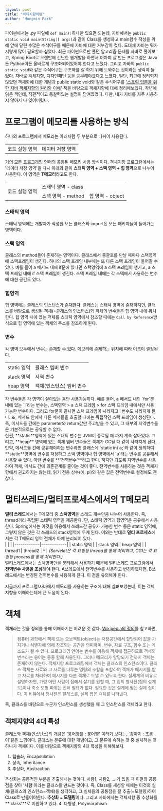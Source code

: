 ```yaml
---
layout: post
title: "객체지향이란"
author: "Hongmin Park"
---
```

파이썬에서는 .py 파일에 `def main()`하나만 있으면 되는데, 자바에서는 `public static void main(String[] args)`과 같이 Class를 생성하고 main함수 작성을 위해 앞에 달린 수많은 수식어구들 때문에 자바에 대한 거부감이 컸다. 도대체 자바는 뭐가 저렇게 많이 필요할까 싶었다. 최근 파이썬으로만 풀던 알고리즘 문제를 자바로 풀어보고, Spring Boot로 오랜만에 간단한 웹개발을 하면서 어차피 잘 만든 프로그램은 Java든 Python이든 올바르게 구조화되어있어야 한다고 느꼈다. 그리고 자바의 `public static void`와 같은 수식어구는 구조화를 잘 하기 위해 도와주는 것이라는 생각이 들었다. 자바로 객체지향, 디자인패턴 등을 공부해야겠다고 느꼈다. 일단, 최근에 정리되지 않았던 객체화에 대한 개념과 public static void와 같은 수식어구를 ['스프링 입문을 위한 자바 객체지향의 원리와 이해'](http://book.interpark.com/product/BookDisplay.do?_method=detail&sc.prdNo=237559903&gclid=Cj0KCQjwivbsBRDsARIsADyISJ-wgIxfw6kbliBapVM2UFu6oRs7K8iUwhMEu37h-bVYqfjPbnR1ysgaAtymEALw_wcB) 책을 바탕으로 객체지향에 대해 정리해보겠다. 작년에 읽은 책인데, 직관적이고 통찰력있는 설명이 담겨있었다. 다만, 내가 자바를 자주 사용하지 않아서 다 잊어버렸다. 

# 프로그램이 메모리를 사용하는 방식
하나의 프로그램에서 메모리는 아래처럼 두 부분으로 나뉘어 사용된다. <br>
<table>
    <tr>
        <td>코드 실행 영역</td>
        <td>데이터 저장 영역</td>
    </tr>
</table>

거의 모든 프로그래밍 언어의 공통된 메모리 사용 방식이다. 객체지향 프로그램에서는 '데이터 저장 영역'을 다시 아래와 같이 **스태틱 영역 + 스택 영역 + 힙 영역**으로 나누어 사용한다. 이 영역은 **T메모리**라고도 한다.<br>
<table>
    <tr>
        <td rowspan="2" sytle="vertical-align: center">코드 실행 영역</td>
        <td colspan="2">스태틱 영역 - class</td>
    </tr>
    <tr>
        <td>스택 영역 - method</td>
        <td>힙 영역 - object</td>
    </tr>
</table>

### 스태틱 영역
스태틱 영역에는 개발자가 작성한 모든 클래스와 import된 모든 패키지들이 들어가는 영역이다.
### 스택 영역
클래스의 method들이 존재하는 영역이다. 클래스에서 중괄호를 만날 때마다 스택영역에 스택프레임이 생긴다. 하나의 스택 프레임 내부에는 또 다른 스택 프레임이 들어갈 수 있다. 예를 들어 a 메서드 내에 if문에 있다면 스택영역에 a 스택 프레임이 생기고, a 스택 프레임 내에 if 스택 프레임이 생긴다. 스택 프레임 내에는 각 스택에서 사용하는 변수에 대한 공간도 있다. <br>
### 힙영역
힙 영역에는 클래스의 인스턴스가 존재한다. 클래스는 스태틱 영역에 존재하지만, 클래스를 바탕으로 생성된 객체(=클래스의 인스턴스)와 객체의 변수들은 힙 영역 내에 위치한다. 힙 영역 내에 있는 객체를 스태틱 영역에서 참조할 때에는 `Call by Reference`방식으로 힙 영역에 있는 객체의 주소를 참조하게 된다.  
### 변수
각 영역 모두에서 변수는 존재할 수 있다. 메모리에 존재하는 위치에 따라 이름이 결정된다.<br>
<table>
    <tr>
        <td>static 영역</td>
        <td>클래스 멤버 변수</td>
    </tr>
    <tr>
        <td>stack 영역</td>
        <td>지역 변수</td>
    </tr>
    <tr>
        <td>heap 영역</td>
        <td>객체(인스턴스) 멤버 변수</td>
    </tr>
</table>
각 변수들은 각 영역이 살아있는 동안 사용가능하다. 예를 들어, a 메서드 내의 `for`문 내에 있는 `i`라는 변수는, 스택영역 > a 스택 프레임 > for 스택 프레임 내에서만 사용 가능한 변수이다. 그리고 for문이 끝나면 스택 프레임이 사라지고 i 변수도 사라지게 된다. 또, 메서드 안에서 다른 메서들을 호출할 때에는 독립적인 스택 프레임이 생성된다. 즉, 메서드들 간에는 parameter와 return값만 주고받을 수 있고, 그 내부의 지역변수들은 기본적으로는 공유할 수 없다. <br>
한편, **static**영역에 있는 스태틱 변수는 JVM이 종료될 때 까지 계속 살아있다. 그리고, **heap** 영역에 있는 객체 멤버 변수들은 객체가 GC될 때 같이 사라지게 된다.<br>
만약, 메서드들 간에 공유해야하는 변수라면 클래스에 `static int a;`와 같이 정의하여 **static**영역에 변수를 저장하고 스택 영역이나 힙 영역에서 `a`라는 변수를 공유해서 사용할 수 있다. 이런 변수를 **'전역변수'**라고 한다. 하지만 되도록 지역변수를 사용하여 객체, 메서드 간에 의존관계를 줄이는 것이 좋다. 전역변수를 사용하는 것은 객체지향에서 권고하지는 않는데, 읽기 전용 상수(예, pi)와 같은 값은 전역변수로 설정해도 괜찮다. 

# 멀티쓰레드/멀티프로세스에서의 T메모리
**멀티 쓰레드**에서는 T메모리 중 **스택영역**을 스레드 개수만큼 나누어 사용한다. 즉, thread끼리 독립된 스태틱 영역을 제공한다. 단, 스태틱 영역과 힙영역은 공유해서 사용한다. Spring에서는 이것을 이용해서 쓰레드간 공유가 가능한 변수 등은 static 영역에, 그렇지 않은 것은 각 쓰레드의 stack영역에 두게 된다. 이와는 반대로 **멀티 프로세스**에서는 각 T메모리 영역 전체가 아예 분리되어 있다.<br>
| <!-- -->    | <!-- -->    |
|-------------|-------------|
| static 영역                       |
| stack 영역         |    heap 영역  |
| thread1 | thread2 | ^            |
*(Servelet은 각 요청당 thread를 통해 처리하고, CGI는 각 요청당 process를 통해 처리한다.)*
<br>
멀티스레드에서는 스택영역만을 분리해서 사용하기 때문에 멀티스레드 프로그램에서 **전역변수 사용을 조심**해야 한다. A쓰레드에서 전역변수를 사용하고 변경하였다면, B쓰레드에서는 변경된 전역변수를 사용하게 된다. 이 점을 유의해야 한다.
<br><br>
지금까지 프로그램/자바에서 메모리를 사용하는 구조에 대해 살펴보았는데, 이는 객체지향을 이해하는데에 큰 도움이 된다.

# 객체
객체라는 것을 정의를 통해 이해하기는 어려운 것 같다. [Wikipedia의 정의](https://ko.wikipedia.org/wiki/%EA%B0%9D%EC%B2%B4_(%EC%BB%B4%ED%93%A8%ED%84%B0_%EA%B3%BC%ED%95%99))를 참고하면, 
> 컴퓨터 과학에서 객체 또는 오브젝트(object)는 저장공간에서 할당되어 값을 가지거나 식별자에 의해 참조되는 공간을 의미하며, 변수, 자료 구조, 함수 또는 메소드가 될 수 있다. 프로그래밍 언어는 변수를 이용해 객체에 접근하므로 객체와 변수라는 용어는 종종 함께 사용된다. 그러나 메모리가 할당되기 전까지 객체는 존재하지 않는다.
> 객체지향 프로그래밍에서 객체는 클래스의 인스턴스이다. 클래스 객체는 자료와 그 자료를 다루는 명령의 조합을 포함하여 객체가 메시지를 받고 자료를 처리하며 메시지를 다른 객체로 보낼 수 있도록 한다. 실세계의 비유로 설명하자면, 가령 어떤 사람이 집에서 살기를 원할 때, 그 집의 청사진(집의 설계도)이나 축소 모형 따위는 전혀 필요가 없다. 필요한 것은 설계에 맞는 실제 집이다. 이 비유에서 청사진은 클래스를, 실제 집은 객체를 나타낸다.

즉, 클래스를 바탕으로 누군가 인스턴스를 생성했을 때 그 인스턴스를 객체라고 한다. 
## 객체지향의 4대 특성
클래스와 객체(인스턴스)의 개념은 '붕어빵틀 : 붕어빵' 이라기 보다는, '강아지 : 초롱이'같은 느낌이다. 클래스는 분류에 대한 개념이고, 그 분류에 속하는 것 중 실체하는 것 하나가 객체이다. 이를 바탕으로 객체지향의 4대 특성을 이해해보자.
1. 캡슐화, Encapsulation
2. 상속, Inheritance
3. 추상화, Abstraction

추상화는 공통적인 부분을 추출해내는 것이다. 사람1, 사람2, ... 가 있을 때 이들의 공통점을 찾아 '사람'이라는 클래스를 만드는 것이다. 즉, Class를 새성할 때에는 이것의 실체(클래스의 인스턴스=객체)를 생각하고, 그 실체들의 공통점을 잘 추출(=모델링)하여 Class로 만들어야한다. **추상화 = 모델링**이다. 그리고 자바에서는 객체지향 중 추상화를 **'class'**로 지원하고 있다.
4. 다형성, Polymorphism




